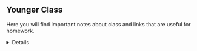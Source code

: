 ## Younger Class

Here you will find important notes about class and links that are useful for homework. 

<details>Past Years
  [2017-2018](https://isocia.github.io/Younger%20Class/2017-2018/2017-2018)
</details>
